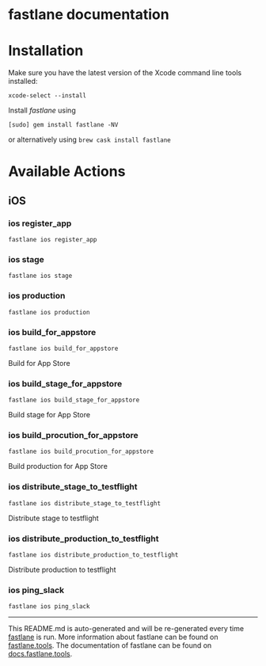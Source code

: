 fastlane documentation
================
# Installation

Make sure you have the latest version of the Xcode command line tools installed:

```
xcode-select --install
```

Install _fastlane_ using
```
[sudo] gem install fastlane -NV
```
or alternatively using `brew cask install fastlane`

# Available Actions
## iOS
### ios register_app
```
fastlane ios register_app
```

### ios stage
```
fastlane ios stage
```

### ios production
```
fastlane ios production
```

### ios build_for_appstore
```
fastlane ios build_for_appstore
```
Build for App Store
### ios build_stage_for_appstore
```
fastlane ios build_stage_for_appstore
```
Build stage for App Store
### ios build_procution_for_appstore
```
fastlane ios build_procution_for_appstore
```
Build production for App Store
### ios distribute_stage_to_testflight
```
fastlane ios distribute_stage_to_testflight
```
Distribute stage to testflight
### ios distribute_production_to_testflight
```
fastlane ios distribute_production_to_testflight
```
Distribute production to testflight
### ios ping_slack
```
fastlane ios ping_slack
```


----

This README.md is auto-generated and will be re-generated every time [fastlane](https://fastlane.tools) is run.
More information about fastlane can be found on [fastlane.tools](https://fastlane.tools).
The documentation of fastlane can be found on [docs.fastlane.tools](https://docs.fastlane.tools).
